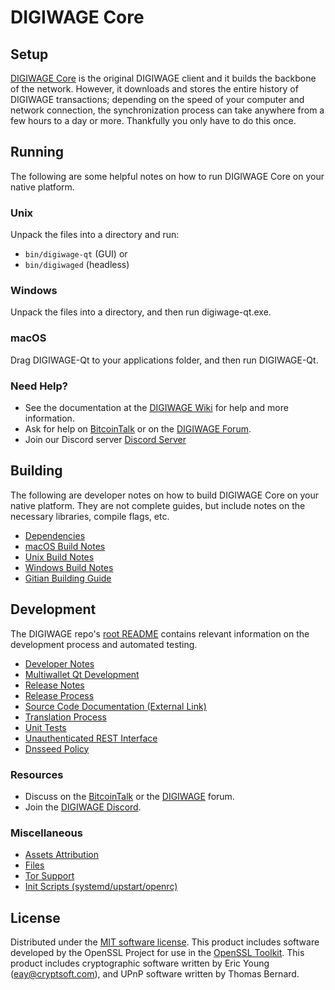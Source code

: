 DIGIWAGE Core
=============

Setup
---------------------
[DIGIWAGE Core](http://digiwage.org/wallet) is the original DIGIWAGE client and it builds the backbone of the network. However, it downloads and stores the entire history of DIGIWAGE transactions; depending on the speed of your computer and network connection, the synchronization process can take anywhere from a few hours to a day or more. Thankfully you only have to do this once.

Running
---------------------
The following are some helpful notes on how to run DIGIWAGE Core on your native platform.

### Unix

Unpack the files into a directory and run:

- `bin/digiwage-qt` (GUI) or
- `bin/digiwaged` (headless)

### Windows

Unpack the files into a directory, and then run digiwage-qt.exe.

### macOS

Drag DIGIWAGE-Qt to your applications folder, and then run DIGIWAGE-Qt.

### Need Help?

* See the documentation at the [DIGIWAGE Wiki](https://github.com/digiwage/digiwage/wiki)
for help and more information.
* Ask for help on [BitcoinTalk](https://bitcointalk.org/index.php?topic=1262920.0) or on the [DIGIWAGE Forum](http://forum.digiwage.org/).
* Join our Discord server [Discord Server](https://discord.digiwage.org)

Building
---------------------
The following are developer notes on how to build DIGIWAGE Core on your native platform. They are not complete guides, but include notes on the necessary libraries, compile flags, etc.

- [Dependencies](dependencies.md)
- [macOS Build Notes](build-osx.md)
- [Unix Build Notes](build-unix.md)
- [Windows Build Notes](build-windows.md)
- [Gitian Building Guide](gitian-building.md)

Development
---------------------
The DIGIWAGE repo's [root README](/README.md) contains relevant information on the development process and automated testing.

- [Developer Notes](developer-notes.md)
- [Multiwallet Qt Development](multiwallet-qt.md)
- [Release Notes](release-notes.md)
- [Release Process](release-process.md)
- [Source Code Documentation (External Link)](https://www.fuzzbawls.pw/digiwage/doxygen/)
- [Translation Process](translation_process.md)
- [Unit Tests](unit-tests.md)
- [Unauthenticated REST Interface](REST-interface.md)
- [Dnsseed Policy](dnsseed-policy.md)

### Resources
* Discuss on the [BitcoinTalk](https://bitcointalk.org/index.php?topic=1262920.0) or the [DIGIWAGE](http://forum.digiwage.org/) forum.
* Join the [DIGIWAGE Discord](https://discord.digiwage.org).

### Miscellaneous
- [Assets Attribution](assets-attribution.md)
- [Files](files.md)
- [Tor Support](tor.md)
- [Init Scripts (systemd/upstart/openrc)](init.md)

License
---------------------
Distributed under the [MIT software license](/COPYING).
This product includes software developed by the OpenSSL Project for use in the [OpenSSL Toolkit](https://www.openssl.org/). This product includes
cryptographic software written by Eric Young ([eay@cryptsoft.com](mailto:eay@cryptsoft.com)), and UPnP software written by Thomas Bernard.
